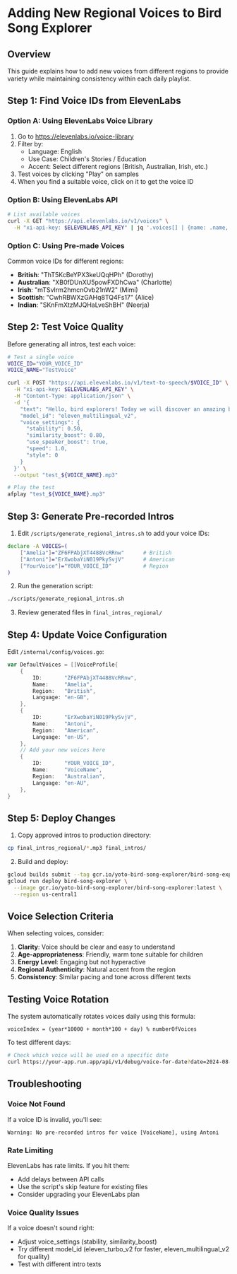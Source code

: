 # Adding New Regional Voices to Bird Song Explorer

## Overview
This guide explains how to add new voices from different regions to provide variety while maintaining consistency within each daily playlist.

## Step 1: Find Voice IDs from ElevenLabs

### Option A: Using ElevenLabs Voice Library
1. Go to https://elevenlabs.io/voice-library
2. Filter by:
   - Language: English
   - Use Case: Children's Stories / Education
   - Accent: Select different regions (British, Australian, Irish, etc.)
3. Test voices by clicking "Play" on samples
4. When you find a suitable voice, click on it to get the voice ID

### Option B: Using ElevenLabs API
```bash
# List available voices
curl -X GET "https://api.elevenlabs.io/v1/voices" \
  -H "xi-api-key: $ELEVENLABS_API_KEY" | jq '.voices[] | {name: .name, voice_id: .voice_id, labels: .labels}'
```

### Option C: Using Pre-made Voices
Common voice IDs for different regions:
- **British**: "ThT5KcBeYPX3keUQqHPh" (Dorothy)
- **Australian**: "XB0fDUnXU5powFXDhCwa" (Charlotte)  
- **Irish**: "mTSvIrm2hmcnOvb21nW2" (Mimi)
- **Scottish**: "CwhRBWXzGAHq8TQ4Fs17" (Alice)
- **Indian**: "SKnFmXtzMJQHaLveShBH" (Neerja)

## Step 2: Test Voice Quality

Before generating all intros, test each voice:

```bash
# Test a single voice
VOICE_ID="YOUR_VOICE_ID"
VOICE_NAME="TestVoice"

curl -X POST "https://api.elevenlabs.io/v1/text-to-speech/$VOICE_ID" \
  -H "xi-api-key: $ELEVENLABS_API_KEY" \
  -H "Content-Type: application/json" \
  -d '{
    "text": "Hello, bird explorers! Today we will discover an amazing bird.",
    "model_id": "eleven_multilingual_v2",
    "voice_settings": {
      "stability": 0.50,
      "similarity_boost": 0.80,
      "use_speaker_boost": true,
      "speed": 1.0,
      "style": 0
    }
  }' \
  --output "test_${VOICE_NAME}.mp3"

# Play the test
afplay "test_${VOICE_NAME}.mp3"
```

## Step 3: Generate Pre-recorded Intros

1. Edit `/scripts/generate_regional_intros.sh` to add your voice IDs:
```bash
declare -A VOICES=(
    ["Amelia"]="ZF6FPAbjXT4488VcRRnw"      # British
    ["Antoni"]="ErXwobaYiN019PkySvjV"      # American
    ["YourVoice"]="YOUR_VOICE_ID"          # Region
)
```

2. Run the generation script:
```bash
./scripts/generate_regional_intros.sh
```

3. Review generated files in `final_intros_regional/`

## Step 4: Update Voice Configuration

Edit `/internal/config/voices.go`:

```go
var DefaultVoices = []VoiceProfile{
    {
        ID:       "ZF6FPAbjXT4488VcRRnw",
        Name:     "Amelia",
        Region:   "British",
        Language: "en-GB",
    },
    {
        ID:       "ErXwobaYiN019PkySvjV",
        Name:     "Antoni",
        Region:   "American",
        Language: "en-US",
    },
    // Add your new voices here
    {
        ID:       "YOUR_VOICE_ID",
        Name:     "VoiceName",
        Region:   "Australian",
        Language: "en-AU",
    },
}
```

## Step 5: Deploy Changes

1. Copy approved intros to production directory:
```bash
cp final_intros_regional/*.mp3 final_intros/
```

2. Build and deploy:
```bash
gcloud builds submit --tag gcr.io/yoto-bird-song-explorer/bird-song-explorer
gcloud run deploy bird-song-explorer \
  --image gcr.io/yoto-bird-song-explorer/bird-song-explorer:latest \
  --region us-central1
```

## Voice Selection Criteria

When selecting voices, consider:

1. **Clarity**: Voice should be clear and easy to understand
2. **Age-appropriateness**: Friendly, warm tone suitable for children
3. **Energy Level**: Engaging but not hyperactive
4. **Regional Authenticity**: Natural accent from the region
5. **Consistency**: Similar pacing and tone across different texts

## Testing Voice Rotation

The system automatically rotates voices daily using this formula:
```
voiceIndex = (year*10000 + month*100 + day) % numberOfVoices
```

To test different days:
```bash
# Check which voice will be used on a specific date
curl https://your-app.run.app/api/v1/debug/voice-for-date?date=2024-08-27
```

## Troubleshooting

### Voice Not Found
If a voice ID is invalid, you'll see:
```
Warning: No pre-recorded intros for voice [VoiceName], using Antoni
```

### Rate Limiting
ElevenLabs has rate limits. If you hit them:
- Add delays between API calls
- Use the script's skip feature for existing files
- Consider upgrading your ElevenLabs plan

### Voice Quality Issues
If a voice doesn't sound right:
- Adjust voice_settings (stability, similarity_boost)
- Try different model_id (eleven_turbo_v2 for faster, eleven_multilingual_v2 for quality)
- Test with different intro texts